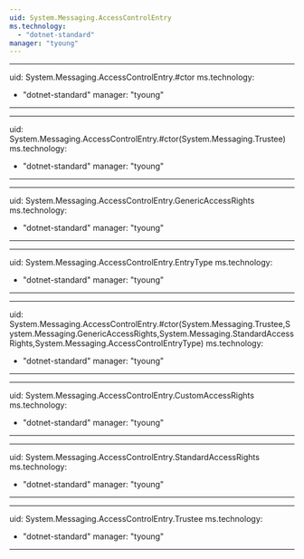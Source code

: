 ```yaml
---
uid: System.Messaging.AccessControlEntry
ms.technology: 
  - "dotnet-standard"
manager: "tyoung"
---
```


---
uid: System.Messaging.AccessControlEntry.#ctor
ms.technology: 
  - "dotnet-standard"
manager: "tyoung"
---

---
uid: System.Messaging.AccessControlEntry.#ctor(System.Messaging.Trustee)
ms.technology: 
  - "dotnet-standard"
manager: "tyoung"
---

---
uid: System.Messaging.AccessControlEntry.GenericAccessRights
ms.technology: 
  - "dotnet-standard"
manager: "tyoung"
---

---
uid: System.Messaging.AccessControlEntry.EntryType
ms.technology: 
  - "dotnet-standard"
manager: "tyoung"
---

---
uid: System.Messaging.AccessControlEntry.#ctor(System.Messaging.Trustee,System.Messaging.GenericAccessRights,System.Messaging.StandardAccessRights,System.Messaging.AccessControlEntryType)
ms.technology: 
  - "dotnet-standard"
manager: "tyoung"
---

---
uid: System.Messaging.AccessControlEntry.CustomAccessRights
ms.technology: 
  - "dotnet-standard"
manager: "tyoung"
---

---
uid: System.Messaging.AccessControlEntry.StandardAccessRights
ms.technology: 
  - "dotnet-standard"
manager: "tyoung"
---

---
uid: System.Messaging.AccessControlEntry.Trustee
ms.technology: 
  - "dotnet-standard"
manager: "tyoung"
---

